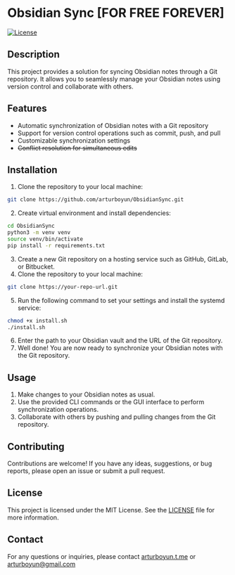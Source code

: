 # Obsidian Sync [FOR FREE FOREVER]

<!-- [![Build Status](https://img.shields.io/travis/your-username/your-repo.svg)](https://travis-ci.org/your-username/your-repo)
[![Coverage](https://img.shields.io/codecov/c/github/your-username/your-repo.svg)](https://codecov.io/gh/your-username/your-repo)
[![Dependencies](https://img.shields.io/david/your-username/your-repo.svg)](https://david-dm.org/your-username/your-repo)
[![DevDependencies](https://img.shields.io/david/dev/your-username/your-repo.svg)](https://david-dm.org/your-username/your-repo?type=dev)
[![GitHub Issues](https://img.shields.io/github/issues/your-username/your-repo.svg)](https://test.com) -->

[![License](https://img.shields.io/badge/license-MIT-blue.svg)](LICENSE)

## Description

This project provides a solution for syncing Obsidian notes through a Git repository. It allows you to seamlessly manage your Obsidian notes using version control and collaborate with others.

## Features

- Automatic synchronization of Obsidian notes with a Git repository
- Support for version control operations such as commit, push, and pull
- Customizable synchronization settings
- ~~Conflict resolution for simultaneous edits~~

## Installation

1. Clone the repository to your local machine:

```bash
git clone https://github.com/arturboyun/ObsidianSync.git
```

2. Create virtual environment and install dependencies:

```bash
cd ObsidianSync
python3 -m venv venv
source venv/bin/activate
pip install -r requirements.txt
```

3. Create a new Git repository on a hosting service such as GitHub, GitLab, or Bitbucket.
4. Clone the repository to your local machine:

```bash
git clone https://your-repo-url.git
```

5. Run the following command to set your settings and install the systemd service:

```bash
chmod +x install.sh
./install.sh
```

6. Enter the path to your Obsidian vault and the URL of the Git repository.
7. Well done! You are now ready to synchronize your Obsidian notes with the Git repository.

## Usage

1. Make changes to your Obsidian notes as usual.
2. Use the provided CLI commands or the GUI interface to perform synchronization operations.
3. Collaborate with others by pushing and pulling changes from the Git repository.

## Contributing

Contributions are welcome! If you have any ideas, suggestions, or bug reports, please open an issue or submit a pull request.

## License

This project is licensed under the MIT License. See the [LICENSE](LICENSE) file for more information.

## Contact

For any questions or inquiries, please contact [arturboyun.t.me](https://arturboyun.t.me) or [arturboyun@gmail.com](mailto:arturboyun@gmail.com)
